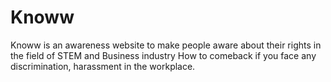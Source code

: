 # Knoww
Knoww is an awareness website to make people aware about their rights in the field of STEM and Business industry How to comeback if you face any discrimination, harassment in the workplace.
